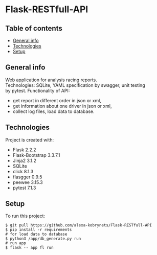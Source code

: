 # Flask-RESTfull-API

## Table of contents
* [General info](#general-info)
* [Technologies](#technologies)
* [Setup](#setup)

## General info
Web application for analysis racing reports. 
Technologies: SQLite, YAML specification by swagger, unit testing by pytest.
Functionality of API:
- get report in different order in json or xml, 
- get information about one driver in json or xml,
- collect log files, load data to database.
	
## Technologies
Project is created with:
* Flask 2.2.2
* Flask-Bootstrap 3.3.7.1
* Jinja2 3.1.2
* SQLite
* click 8.1.3
* flasgger 0.9.5
* peewee 3.15.3
* pytest 7.1.3
	
## Setup
To run this project:

```
$ git pull https://github.com/alexa-kobrynets/Flask-RESTfull-API
$ pip install -r requirements
# for load data to database
$ python3 /app/db_generate.py run 
# run app
$ flask -- app fl run
```